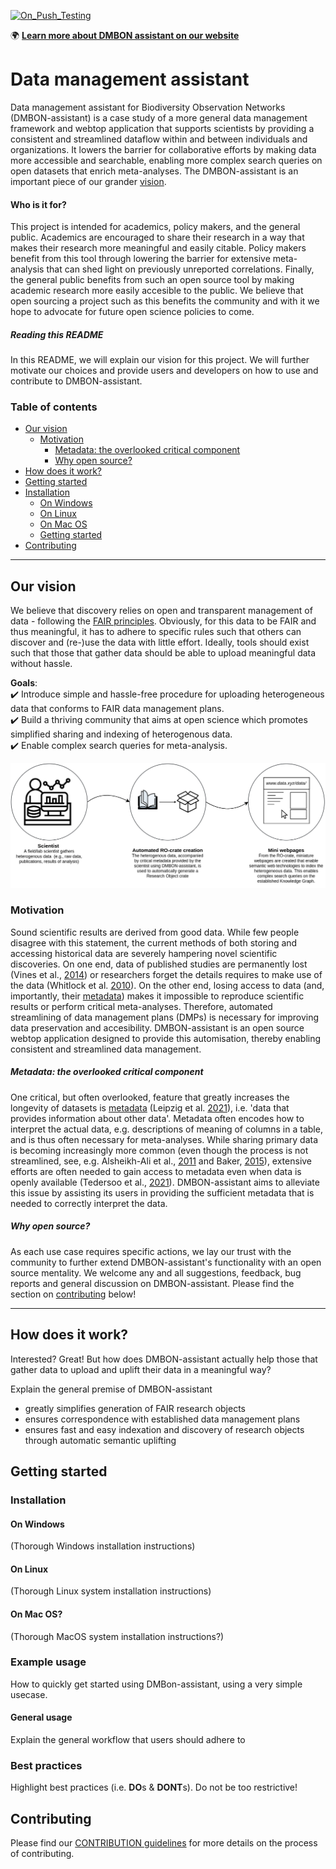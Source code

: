 <!--
    This file is intended to provide useful start-page content - as all README.md files should provide!
-->

[![On_Push_Testing](https://github.com/vliz-be-opsci/dmbon-assistant/actions/workflows/buld_test_and_auto_tag_release.yml/badge.svg?branch=main)](https://github.com/vliz-be-opsci/dmbon-assistant/actions/workflows/buld_test_and_auto_tag_release.yml)

:earth_africa: **[Learn more about DMBON assistant on our website](https://open-science.vliz.be/#projects)**

# Data management assistant
Data management assistant for Biodiversity Observation Networks (DMBON-assistant) is a case study of a more general data management framework and webtop application that supports scientists by providing a consistent and streamlined dataflow within and between individuals and organizations. 
It lowers the barrier for collaborative efforts by making data more accessible and searchable, enabling more complex search queries on open datasets that enrich meta-analyses.
The DMBON-assistant is an important piece of our grander [vision](#our-vision).

[//]: <> (CLEARLY EXPLAIN WHO THIS PROJECT IS FOR)
#### Who is it for?
This project is intended for academics, policy makers, and the general public. 
Academics are encouraged to share their research in a way that makes their research more meaningful and easily citable.
Policy makers benefit from this tool through lowering the barrier for extensive meta-analysis that can shed light on previously unreported correlations.
Finally, the general public benefits from such an open source tool by making academic research more easily accesible to the public.
We believe that open sourcing a project such as this benefits the community and with it we hope to advocate for future open science policies to come.

[//]: <> (EXPLAIN HOW TO READ THIS DOCUMENT)
##### Reading this README
In this README, we will explain our vision for this project. 
We will further motivate our choices and provide users and developers on how to use and contribute to DMBON-assistant. 

### Table of contents
- [Our vision](#our-vision)
  - [Motivation](#motivation)
    - [Metadata: the overlooked critical component](#metadata-the-overlooked-critical-component)
    - [Why open source?](#why-open-source)
- [How does it work?](#how-does-it-work)
- [Getting started](#getting-started)
- [Installation](#installation)
  - [On Windows](#on-windows)
  - [On Linux](#on-linus)
  - [On Mac OS](#on-mac-os)
  - [Getting started](#getting-started)
- [Contributing](#contributing)

---
[//]: <> (VISION)
## Our vision
We believe that discovery relies on open and transparent management of data - following the [FAIR principles](https://www.go-fair.org/fair-principles/).
Obviously, for this data to be FAIR and thus meaningful, it has to adhere to specific rules such that others can discover and (re-)use the data with little effort.
Ideally, tools should exist such that those that gather data should be able to upload meaningful data without hassle.

**Goals**: \
:heavy_check_mark: Introduce simple and hassle-free procedure for uploading heterogeneous data that conforms to FAIR data management plans. \
:heavy_check_mark: Build a thriving community that aims at open science which promotes simplified sharing and indexing of heterogenous data. \
:heavy_check_mark: Enable complex search queries for meta-analysis.

![Overview of our general vision](docs/images/dmbon-assistant-rocrate-to-pages.png)

### Motivation
Sound scientific results are derived from good data. 
While few people disagree with this statement, the current methods of both storing and accessing historical data are severely hampering novel scientific discoveries. 
On one end, data of published studies are permanently lost (Vines et al., [2014](https://doi.org/10.1016/j.cub.2013.11.014)) or researchers forget the details requires to make use of the data (Whitlock et al. [2010](https://doi.org/10.1086/650340)).
On the other end, losing access to data (and, importantly, their [metadata](#metadata)) makes it impossible to reproduce scientific results or perform critical meta-analyses.
Therefore, automated streamlining of data management plans (DMPs) is necessary for improving data preservation and accesibility.
DMBON-assistant is an open source webtop application designed to provide this automisation, thereby enabling consistent and streamlined data management.

##### Metadata: the overlooked critical component
One critical, but often overlooked, feature that greatly increases the longevity of datasets is [metadata](https://en.wikipedia.org/wiki/Metadata) (Leipzig et al. [2021](https://doi.org/10.1016/j.patter.2021.100322)), i.e. 'data that provides information about other data'. 
Metadata often encodes how to interpret the actual data, e.g. descriptions of meaning of columns in a table, and is thus often necessary for meta-analyses.
While sharing primary data is becoming increasingly more common (even though the process is not streamlined, see, e.g. Alsheikh-Ali et al., [2011](https://doi.org/10.1371/journal.pone.0024357) and Baker, [2015](https://doi.org/10.1038/533452a)), extensive efforts are often needed to gain access to metadata even when data is openly available (Tedersoo et al., [2021](https://doi.org/10.1038/s41597-021-00981-0)).
DMBON-assistant aims to alleviate this issue by assisting its users in providing the sufficient metadata that is needed to correctly interpret the data.

##### Why open source?
As each use case requires specific actions, we lay our trust with the community to further extend DMBON-assistant's functionality with an open source mentality.
We welcome any and all suggestions, feedback, bug reports and general discussion on DMBON-assistant. 
Please find the section on [contributing](#contributing) below!

---
[//]: <> (PROVIDE A GENERAL OVERVIEW OF HOW THE TOOL FUNCTION)
## How does it work?
Interested? Great! 
But how does DMBON-assistant actually help those that gather data to upload and uplift their data in a meaningful way?


Explain the general premise of DMBON-assistant

- greatly simplifies generation of FAIR research objects 
- ensures correspondence with established data management plans
- ensures fast and easy indexation and discovery of research objects through automatic semantic uplifting

[//]: <> (GETTING STARTED)
## Getting started
### Installation
#### On Windows
(Thorough Windows installation instructions)
#### On Linux
(Thorough Linux system installation instructions)
#### On Mac OS?
(Thorough MacOS system installation instructions?)

### Example usage
How to quickly get started using DMBon-assistant, using a very simple usecase.

#### General usage
Explain the general workflow that users should adhere to

### Best practices
Highlight best practices (i.e. **DO**s & **DONT**s). Do not be too restrictive!

[//]: <> (HOW TO CONTRIBUTE)
## Contributing
Please find our [CONTRIBUTION guidelines](CONTRIBUTING.md) for more details on the process of contributing.



<!--
# dmbon-assistant
webtop appliction consisting of a backend powered by fast-api and a react frontend

## for people without docker:

### for windows users (linux users can skip this step)
Install git and git bash following the steps of this link
 [ git-bash installation ](https://www.stanleyulili.com/git/how-to-install-git-bash-on-windows/)

run following commands in terminal of the root project directory:
```
sh ./dmbon-assistant start
```

## for people with docker (not yet implemented):
run following commands in terminal of the root project directory:
#TODO have a docker solution. 
```
sudo docker-compose up
```

## Updating tags

This repo also has automated versioning and latest release management.
When pushing a change , the user can add the following tags to the commit header to trigger a new release of the repo. (#major , #minor , #patch, #none)
[more info on repo relase tags here](https://github.com/marketplace/actions/github-tag-bump)

When using the #major appendix in the commit header, the repo will push out a release.
By default a push to this repo will result in a new patch tag eg: Vx.x.x+1

The following code coming from the /github/workflow/testing.yml shows how this works:

```  
name: On_Push_Testing

on:
  push:
    branches: [ main ]
  pull_request:
    branches: [ main ]

jobs:

  test_build:

    runs-on: ubuntu-latest

    steps:
    - uses: actions/checkout@v3
    - name: Bump version and push tag
      uses: anothrNick/github-tag-action@1.36.0
      env:
        GITHUB_TOKEN: ${{ secrets.GITHUB_TOKEN }}
        WITH_V: true
        DEFAULT_BUMP: patch
    - name: change latest tag
      uses: EndBug/latest-tag@latest
      env:
       GITHUB_TOKEN: ${{ secrets.GITHUB_TOKEN }}
       token: ${{ secrets.GITHUB_TOKEN }}
      with:
        # You can change the name of the tag or branch with this input.
        # Default: 'latest'
        ref: 'latest'
        # If a description is provided, the action will use it to create an annotated tag. If none is given, the action will create a lightweight tag.
        # Default: ''
        description: 'latest version of the rocrate-to-html.' 
        # Force-update a branch instead of using a tag.
        # Default: false
        force-branch: false
          
  release-manager:
    needs: test_build 
    name: Check if ready for release
    runs-on: ubuntu-latest
    env:
      GITHUB_TOKEN: ${{ secrets.GITHUB_TOKEN }}
    steps:
      - run: echo ${{ github.event.repository.name }}
        name: Get latest tag of repo 
      - uses: oprypin/find-latest-tag@v1
        with:
          repository: vliz-be-opsci/${{ github.event.repository.name }}  # The repository to scan. Change the part before the / to name or organisation where repo resides
          releases-only: false  # Set to true if you want to know the tag linked to the latest release
        id: vliz-be-opsci  # The step ID to refer to later.

      - run: echo "${{ github.event.repository.name }} is at version ${{ steps.vliz-be-opsci.outputs.tag }}"
        name: check if latest tag meets maor release requirements
      - uses: actions-ecosystem/action-regex-match@v2
        id: regex-match
        with:
          text: ${{ steps.vliz-be-opsci.outputs.tag }}
          regex: 'v[0-9].0.0'
      - name: Create release
        if: ${{ steps.regex-match.outputs.match != '' }}
        uses: rymndhng/release-on-push-action@master
        with:
          bump_version_scheme: mayor
```
-->
